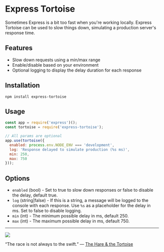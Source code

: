 # Express Tortoise

Sometimes Express is a bit too fast when you're working locally. Express Tortoise can be used to slow things down, simulating a production server's response time.

## Features

- Slow down requests using a min/max range
- Enable/disable based on your environment
- Optional logging to display the delay duration for each response

## Installation

```
npm install express-tortoise
```

## Usage

```js
const app = require('express')();
const tortoise = require('express-tortoise');

// All params are optional
app.use(tortoise({
  enabled: process.env.NODE_ENV === 'development',
  log: 'Response delayed to simulate production (%s ms)',
  min: 250,
  max: 750
}));
```

## Options

- `enabled` (bool) - Set to true to slow down responses or false to disable the delay, default true.
- `log` (string|false) - If this is a string, a message will be logged to the console with each response. Use `%s` as a placeholder for the delay in ms. Set to false to disable logging.
- `min` (int) - The minimum possible delay in ms, default 250.
- `max` (int) - The maximum possible delay in ms, default 750.

---

<img src="http://read.gov/aesop/images/the-hare-and-the-tortoise.jpg" style="max-width: 300px;">

“The race is not always to the swift.” — [The Hare & the Tortoise](http://read.gov/aesop/025.html)
